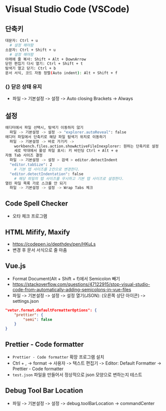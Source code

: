 # Visual Studio Code (VSCode)

## 단축키
```sh
대문자: Ctrl + u
  # 설정 해야함
소문자: Ctrl + Shift + u
  # 설정 해야함
아래에 줄 복사: Shift + Alt + DownArrow
닫힌 편집기 다시 열기: Ctrl + Shift + t
탐색기 열고 닫기: Ctrl + b
문서 서식, 코드 자동 정렬(Auto indent): Alt + Shift + f
```
### {} 닫은 상태 유지
* 파일 -> 기본설정 -> 설정 -> Auto closing Brackets -> Always

## 설정
```sh
에디터에서 파일 선택시, 탐색기 이동하지 않기
  파일 -> 기본설정 -> 설정 -> "explorer.autoReveal": false
에디터 파일에서 단축키로 해당 파일 탐색기 위치로 이동하기
  파일 -> 기본설정 -> 바로 가기키 ->
    workbench.files.action.showActiveFileInexplorer: 원하는 단축키로 설정
    세로 막대에서 활성 파일 표시: 키 바인딩 Ctrl + Alt + e
자동 Tab 사이즈 결정
  파일 -> 기본설정 -> 설정 > 검색 > editor.detectIndent
  "editor.tabSize": 2
    # 기본 텝 사이즈를 2칸으로 변경한다.
  "editor.detectIndentation": false
    # 해당 파일의 텝 사이즈를 무시하고 기본 텝 사이즈로 설정한다.
열린 파일 목록 가로 스크롤 안 되기
  파일 -> 기본설정 -> 설정 -> Wrap Tabs 체크
```

## Code Spell Checker
* 오타 체크 프로그램

## HTML Mifify, Maxify
* https://codepen.io/depthdev/pen/HKuLs
* 변경 후 문서 서식으로 줄 마춤

## Vue.js
* Format Document(Alt + Shift + f)에서 Semicolon 빼기
* https://stackoverflow.com/questions/47122915/stop-visual-studio-code-from-automatically-adding-semicolons-in-vue-files
* 파일 -> 기본설정 -> 설정 -> 설정 열기(JSON): (오른쪽 상단 아이콘) -> settings.json
```json
"vetur.format.defaultFormatterOptions": {
    "prettier": {
        "semi": false
    }
}
```

## Prettier - Code formatter
* `Prettier - Code formatter` 확장 프로그램 설치
* Ctrl + , -> format -> 사용자 -> 텍스트 편집기 -> Editor: Default Formatter -> Prettier - Code formatter
* `test.json` 파일을 만들어서 정상적으로 json 모양으로 변하는지 테스트

## Debug Tool Bar Location
* 파일 -> 기본설정 -> 설정 -> debug.toolBarLocation -> commandCenter
